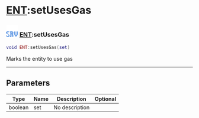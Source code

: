 # [ENT](../ent/README.md):setUsesGas

### <img src="../../.gitbook/assets/server.png" width="32" height="32" /> [ENT](../ent/README.md):setUsesGas

```lua
void ENT:setUsesGas(set)
```

Marks the entity to use gas<br>

-----------------
## Parameters

| Type   | Name | Description | Optional |
| ------ | ---- | ----------- | -------: |
| boolean | set | No description |  |
